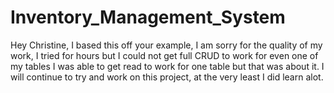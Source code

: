 # Inventory_Management_System
Hey Christine, I based this off your example, I am sorry for the quality of my work,
I tried for hours but I could not get full CRUD to work for even one of my tables 
I was able to get read to work for one table but that was about it.
I will continue to try and work on this project, at the very least I did learn alot. 
